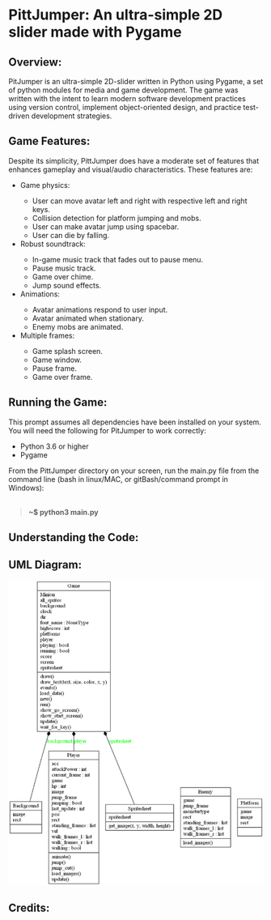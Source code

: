 # PittJumper: An ultra-simple 2D slider made with Pygame

## Overview:
PitJumper is an ultra-simple 2D-slider written in Python using Pygame, a set of python modules for media and game development.  The game was written with the intent to learn modern software development practices using version control, implement object-oriented design, and practice test-driven development strategies.  
## Game Features:
Despite its simplicity, PittJumper does have a moderate set of features that enhances gameplay and visual/audio characteristics.  These features are:

<ul>
<li>Game physics:</li>
<ul>
<li>User can move avatar left and right with respective left and right keys.</li>
<li>Collision detection for platform jumping and mobs.</li>
<li>User can make avatar jump using spacebar.</li>
<li>User can die by falling.
</ul>
<li>Robust soundtrack:</li>
<ul>
<li>In-game music track that fades out to pause menu.</li>
<li>Pause music track.</li>
<li>Game over chime.</li>
<li>Jump sound effects.</li>
</ul>
<li>Animations:</li>
<ul>
<li>Avatar animations respond to user input.</li>
<li>Avatar animated when stationary.</li>
<li>Enemy mobs are animated.</li>
</ul>
<li>Multiple frames:</li>
<ul>
<li>Game splash screen.</li>
<li>Game window.</li>
<li>Pause frame.</li>
<li>Game over frame.</li>
</ul>

</ul>

    
## Running the Game:
This prompt assumes all dependencies have been installed on your system.  You will need the following for PitJumper to work correctly:

<ul>
<li>Python 3.6 or higher</li>
<li>Pygame</li>
</ul>
From the PittJumper directory on your screen, run the main.py file from the command line (bash in linux/MAC, or gitBash/command prompt in Windows):<br><br>

> <b>~$ python3 main.py</b>
## Understanding the Code:

## UML Diagram:
![Class diagram](/classes_Pyreverse.png)
## Credits:
